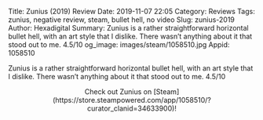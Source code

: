 Title: Zunius (2019) Review
Date: 2019-11-07 22:05
Category: Reviews
Tags: zunius, negative review, steam, bullet hell, no video
Slug: zunius-2019
Author: Hexadigital
Summary: Zunius is a rather straightforward horizontal bullet hell, with an art style that I dislike. There wasn’t anything about it that stood out to me. 4.5/10
og_image: images/steam/1058510.jpg
Appid: 1058510

Zunius is a rather straightforward horizontal bullet hell, with an art style that I dislike. There wasn’t anything about it that stood out to me. 4.5/10

<center>Check out Zunius on [Steam](https://store.steampowered.com/app/1058510/?curator_clanid=34633900)!</center>